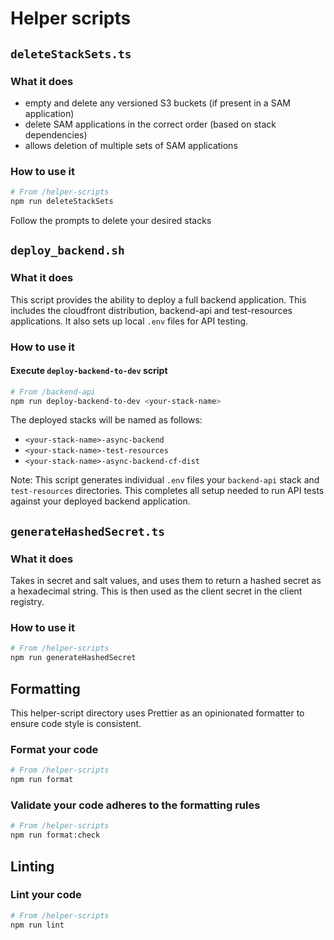 # Helper scripts

## `deleteStackSets.ts`

### What it does

- empty and delete any versioned S3 buckets (if present in a SAM application)
- delete SAM applications in the correct order (based on stack dependencies)
- allows deletion of multiple sets of SAM applications

### How to use it

```bash
# From /helper-scripts
npm run deleteStackSets
```

Follow the prompts to delete your desired stacks

## `deploy_backend.sh`

### What it does

This script provides the ability to deploy a full backend application. This includes the cloudfront distribution, backend-api and test-resources applications. It also sets up local `.env` files for API testing.

### How to use it

#### Execute `deploy-backend-to-dev` script

```bash
# From /backend-api
npm run deploy-backend-to-dev <your-stack-name>
```

The deployed stacks will be named as follows:

- `<your-stack-name>-async-backend`
- `<your-stack-name>-test-resources`
- `<your-stack-name>-async-backend-cf-dist`

Note: This script generates individual `.env` files your `backend-api` stack and `test-resources` directories. This completes all setup needed to run API tests against your deployed backend application.

## `generateHashedSecret.ts`

### What it does

Takes in secret and salt values, and uses them to return a hashed secret as a hexadecimal string. This is then used as the client secret in the client registry.

### How to use it

```bash
# From /helper-scripts
npm run generateHashedSecret
```

## Formatting

This helper-script directory uses Prettier as an opinionated formatter to ensure code style is consistent.

### Format your code

```bash
# From /helper-scripts
npm run format
```

### Validate your code adheres to the formatting rules

```bash
# From /helper-scripts
npm run format:check
```

## Linting

### Lint your code

```bash
# From /helper-scripts
npm run lint
```
